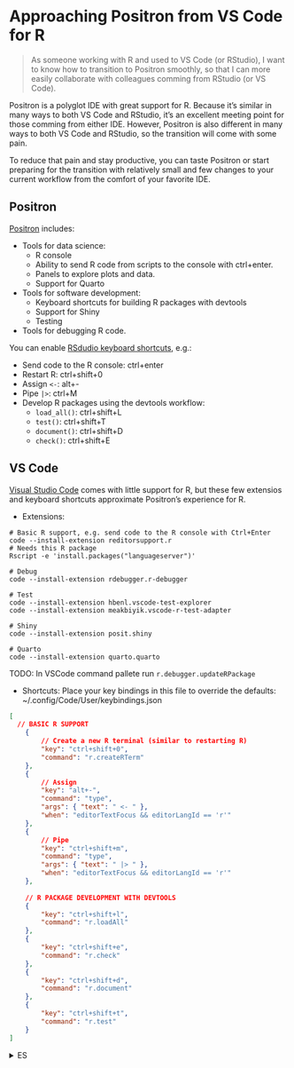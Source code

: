 
<!-- README.md is generated from README.Rmd. Please edit that file -->

# Approaching Positron from VS Code for R

> As someone working with R and used to VS Code (or RStudio), I want to
> know how to transition to Positron smoothly, so that I can more easily
> collaborate with colleagues comming from RStudio (or VS Code).

Positron is a polyglot IDE with great support for R. Because it’s
similar in many ways to both VS Code and RStudio, it’s an excellent
meeting point for those comming from either IDE. However, Positron is
also different in many ways to both VS Code and RStudio, so the
transition will come with some pain.

To reduce that pain and stay productive, you can taste Positron or start
preparing for the transition with relatively small and few changes to
your current workflow from the comfort of your favorite IDE.

## Positron

[Positron](https://positron.posit.co/) includes:

- Tools for data science:
  - R console
  - Ability to send R code from scripts to the console with ctrl+enter.
  - Panels to explore plots and data.
  - Support for Quarto
- Tools for software development:
  - Keyboard shortcuts for building R packages with devtools
  - Support for Shiny
  - Testing
- Tools for debugging R code.

You can enable [RSdudio keyboard
shortcuts](https://positron.posit.co/keyboard-shortcuts.html#rstudio-keymap),
e.g.:

- Send code to the R console: ctrl+enter
- Restart R: ctrl+shift+0
- Assign `<-`: alt+-
- Pipe `|>`: ctrl+M
- Develop R packages using the devtools workflow:
  - `load_all()`: ctrl+shift+L
  - `test()`: ctrl+shift+T
  - `document()`: ctrl+shift+D
  - `check()`: ctrl+shift+E

## VS Code

[Visual Studio Code](https://code.visualstudio.com/) comes with little
support for R, but these few extensios and keyboard shortcuts
approximate Positron’s experience for R.

- Extensions:

<!-- -->

    # Basic R support, e.g. send code to the R console with Ctrl+Enter 
    code --install-extension reditorsupport.r
    # Needs this R package
    Rscript -e 'install.packages("languageserver")'

    # Debug
    code --install-extension rdebugger.r-debugger

    # Test
    code --install-extension hbenl.vscode-test-explorer
    code --install-extension meakbiyik.vscode-r-test-adapter

    # Shiny
    code --install-extension posit.shiny

    # Quarto
    code --install-extension quarto.quarto

TODO: In VSCode command pallete run `r.debugger.updateRPackage`

- Shortcuts: Place your key bindings in this file to override the
  defaults: ~/.config/Code/User/keybindings.json

``` json
[
  // BASIC R SUPPORT
    {
        // Create a new R terminal (similar to restarting R)
        "key": "ctrl+shift+0",
        "command": "r.createRTerm"
    },
    {
        // Assign
        "key": "alt+-",
        "command": "type",
        "args": { "text": " <- " },
        "when": "editorTextFocus && editorLangId == 'r'"
    },
    {
        // Pipe
        "key": "ctrl+shift+m",
        "command": "type",
        "args": { "text": " |> " },
        "when": "editorTextFocus && editorLangId == 'r'"
    },
    
    // R PACKAGE DEVELOPMENT WITH DEVTOOLS
    {          
        "key": "ctrl+shift+l",
        "command": "r.loadAll"
    },
    {
        "key": "ctrl+shift+e",
        "command": "r.check"
    },
    {
        "key": "ctrl+shift+d",
        "command": "r.document"
    },
    {
        "key": "ctrl+shift+t",
        "command": "r.test"
    }
]
```

<details>
<summary>
ES
</summary>

# Acercándose a Positron desde VS Code para R

> Como alguien que trabaja con R y está acostumbrado a VS Code (o
> RStudio), quiero saber cómo hacer la transición a Positron de manera
> fluida, para poder colaborar más fácilmente con colegas que vienen de
> RStudio (o VS Code).

Positron es un IDE multilenguaje con excelente soporte para R. Debido a
que es similar en muchos aspectos tanto a VS Code como a RStudio, es un
excelente punto de encuentro para quienes provienen de cualquiera de
estos IDEs. Sin embargo, Positron también es diferente en muchos
aspectos de ambos, por lo que la transición puede implicar algunos
desafíos.

Para reducir esos desafíos y mantenerse productivo, puedes probar
Positron o comenzar a prepararte para la transición con cambios
relativamente pequeños en tu flujo de trabajo actual, desde la comodidad
de tu IDE favorito.

## Positron

[Positron](https://positron.posit.co/) incluye:

- Herramientas para ciencia de datos:
  - Consola de R
  - Capacidad de enviar código R desde scripts a la consola con
    ctrl+enter.
  - Paneles para explorar gráficos y datos.
  - Soporte para Quarto
- Herramientas para desarrollo de software:
  - Atajos de teclado para construir paquetes de R con devtools
  - Soporte para Shiny
  - Pruebas
- Herramientas para depuración de código en R.

Puedes habilitar los [atajos de teclado de
RStudio](https://positron.posit.co/keyboard-shortcuts.html#rstudio-keymap),
por ejemplo:

- Enviar código a la consola de R: ctrl+enter
- Reiniciar R: ctrl+shift+0
- Asignar `<-`: alt+-
- Pipe `|>`: ctrl+M
- Desarrollo de paquetes R usando el flujo de trabajo de devtools:
  - `load_all()`: ctrl+shift+L
  - `test()`: ctrl+shift+T
  - `document()`: ctrl+shift+D
  - `check()`: ctrl+shift+E

## VS Code

[Visual Studio Code](https://code.visualstudio.com/) tiene poco soporte
nativo para R, pero estas extensiones y atajos de teclado pueden
aproximar la experiencia de Positron para R.

- Extensiones:

``` bash

    # Soporte básico para R, por ejemplo, enviar código a la consola de R con Ctrl+Enter 
    code --install-extension reditorsupport.r
    # Requiere este paquete de R
    Rscript -e 'install.packages("languageserver")'

    # Depuración
    code --install-extension rdebugger.r-debugger

    # Pruebas
    code --install-extension hbenl.vscode-test-explorer
    code --install-extension meakbiyik.vscode-r-test-adapter

    # Shiny
    code --install-extension posit.shiny

    # Quarto
    code --install-extension quarto.quarto
```

TODO: En el paleta de comandos de VSCode, ejecutar
`r.debugger.updateRPackage`

- Atajos de teclado: Coloca tus configuraciones de teclas en este
  archivo para sobrescribir los valores predeterminados:
  ~/.config/Code/User/keybindings.json

``` json
[
  // SOPORTE BÁSICO PARA R
    {
        // Crear un nuevo terminal de R (similar a reiniciar R)
        "key": "ctrl+shift+0",
        "command": "r.createRTerm"
    },
    {
        // Asignar
        "key": "alt+-",
        "command": "type",
        "args": { "text": " <- " },
        "when": "editorTextFocus && editorLangId == 'r'"
    },
    {
        // Pipe
        "key": "ctrl+shift+m",
        "command": "type",
        "args": { "text": " |> " },
        "when": "editorTextFocus && editorLangId == 'r'"
    },
    
    // DESARROLLO DE PAQUETES R CON DEVTOOLS
    {          
        "key": "ctrl+shift+l",
        "command": "r.loadAll"
    },
    {
        "key": "ctrl+shift+e",
        "command": "r.check"
    },
    {
        "key": "ctrl+shift+d",
        "command": "r.document"
    },
    {
        "key": "ctrl+shift+t",
        "command": "r.test"
    }
]
```

</details>
